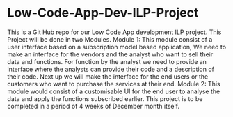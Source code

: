 # Low-Code-App-Dev-ILP-Project
This is a Git Hub repo for our Low Code App development ILP project. This Project will be done in two Modules.
Module 1:
This module consist of a user interface based on a subscription model based application,
We need to make an interface for the vendors and the analyst who want to sell their data and functions.
For function by the analyst we need to provide an interface where the analysts can provide their code and a description of their code.
Next up we will make the interface for the end users or the customers who want to purchase the services at their end.
Module 2:
This module would consist of a customisable UI for the end user to analyse the data and apply the functions subscribed earlier.
This project is to be completed in a period of 4 weeks of December month itself.
